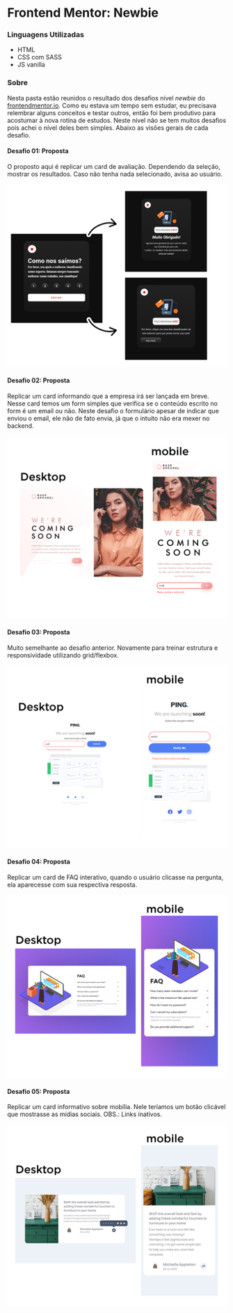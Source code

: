 # Frontend Mentor: Newbie

###  Linguagens Utilizadas

- HTML
- CSS com SASS
- JS vanilla

### Sobre

Nesta pasta estão reunidos o resultado dos desafios nível <em>newbie</em> do [frontendmentor.io](https://www.frontendmentor.io/challenges). Como eu estava um tempo sem estudar, eu precisava relembrar alguns conceitos e testar outros, então foi bem produtivo para acostumar à nova rotina de estudos. Neste nível não se tem muitos desafios pois achei o nível deles bem simples. Abaixo as visões gerais de cada desafio.

#### Desafio 01: Proposta
O proposto aqui é replicar um card de avaliação. Dependendo da seleção, mostrar os resultados. Caso não tenha nada selecionado, avisa ao usuário.


![](../readmesimages/newbie1.png)

#### Desafio 02: Proposta
Replicar um card informando que a empresa irá ser lançada em breve. Nesse card temos um form simples que verifica se o conteúdo escrito no form é um email ou não. Neste desafio o formulário apesar de indicar que enviou o email, ele não de fato envia, já que o intuito não era mexer no backend.

![](../readmesimages/newbie2.png)

#### Desafio 03: Proposta
Muito semelhante ao desafio anterior. Novamente para treinar estrutura e responsividade utilizando grid/flexbox.

![](../readmesimages/newbie3.png)

#### Desafio 04: Proposta

Replicar um card de FAQ interativo, quando o usuário clicasse na pergunta, ela aparecesse com sua respectiva resposta.

![](../readmesimages/newbie4.png)

#### Desafio 05: Proposta
Replicar um card informativo sobre mobília. Nele teríamos um botão clicável que mostrasse as mídias sociais. OBS.: Links inativos.

![](../readmesimages/newbie5.png)